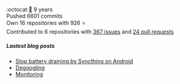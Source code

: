 :octocat::birthday: 9 years  
Pushed 6601 commits  
Own 16 repositories with 926 :star:  
Contributed to 6 repositories with [367 issues](https://github.com/issues?q=is%3Aissue+author%3Aeoli3n) and [24 pull requests](https://github.com/pulls?q=is%3Apr+author%3Aeoli3n+)

##### Lastest blog posts
- [Stop battery draining by Syncthing on Android](https://eoli3n.github.io/2021/12/29/syncthing-battery-draining.html)
- [Degoogling](https://eoli3n.github.io/2021/12/21/degoogling-android.html)
- [Monitoring](https://eoli3n.github.io/2021/12/10/monitoring.html)
